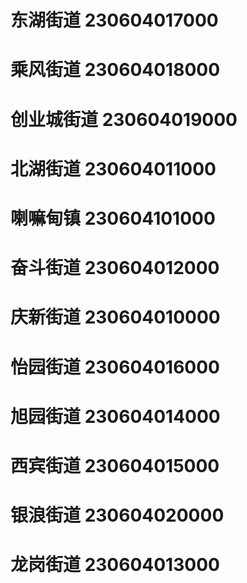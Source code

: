 # 东湖街道 230604017000
# 乘风街道 230604018000
# 创业城街道 230604019000
# 北湖街道 230604011000
# 喇嘛甸镇 230604101000
# 奋斗街道 230604012000
# 庆新街道 230604010000
# 怡园街道 230604016000
# 旭园街道 230604014000
# 西宾街道 230604015000
# 银浪街道 230604020000
# 龙岗街道 230604013000
